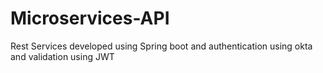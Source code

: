 # Microservices-API
Rest Services developed using Spring boot and authentication using okta and validation using JWT
